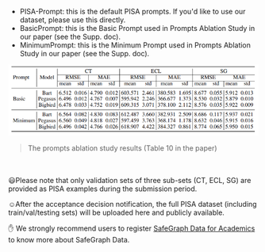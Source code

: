 
- PISA-Prompt: this is the default PISA prompts. If you'd like to use our dataset, please use this directly.
- BasicPrompt: this is the Basic Prompt used in Prompts Ablation Study in our paper (see the Supp. doc).
- MinimumPrompt: this is the Minimum Prompt used in Prompts Ablation Study in our paper (see the Supp. doc).

![](../resources/result_prompt_ablation.png)
> The prompts ablation study results (Table 10 in the paper)


<br/><br/>
:smiley:Please note that only validation sets of three sub-sets (CT, ECL, SG) are provided as PISA examples during the submission period.

:relaxed:After the acceptance decision notification, the full PISA dataset (including train/val/testing sets) will be uploaded here and publicly available.

:hand: We strongly recommend users to register [SafeGraph Data for Academics](https://www.safegraph.com/academics) to know more about SafeGraph Data.
